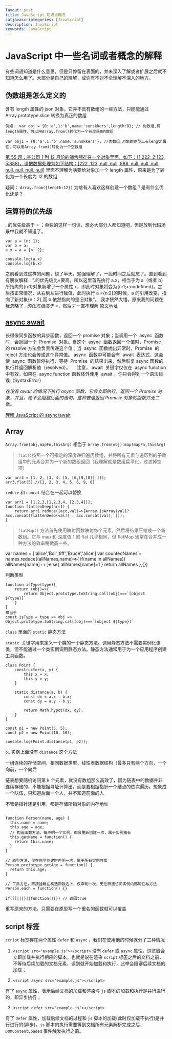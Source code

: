 ```yaml
---
layout: post
title: JavaScript 知识点概念
catjavascriptegories: [JavaScript]
description: JavaScript
keywords: JavaScript
---
```


# JavaScript 中一些名词或者概念的解释

有些词语知道是什么意思，但是只停留在表面的，并未深入了解或者扩展之后就不知道怎么用了。大部分是自己的理解，或许有不对不全理解不深入的地方。

## 伪数组是怎么定义的

含有 length 属性的 json 对象，它并不具有数组的一些方法，只能能通过 Array.prototype.slice 转换为真正的数组

```
例如： var obj = {0:'a',1:'b',name:'sunskkers',length:8}; // 伪数组,有length属性，可以用Array.from()转化为一个长度是8的数组

var obj1 = {0:'a',1:'b',name:'sunskkers'}; //伪数组,对象的原型上有length属性，可以用Array.from()转化为一个空数组
```

[第 55 题：某公司 1 到 12 月份的销售额存在一个对象里面，如下：{1:222, 2:123, 5:888}，请把数据处理为如下结构：[222, 123, null, null, 888, null, null, null, null, null, null, null]](https://github.com/Advanced-Frontend/Daily-Interview-Question/issues/96)
里面不理解为啥要给对象加一个 length 属性，原来是为了转化为一个长度为 12 的数组

疑问： `Array.from({length:12})` 为啥有人喜欢这样创建一个数组？是有什么优化还是？

## 运算符的优先级

. 的优先级高于 = ；单独的这样一句话，想必大部分人都知道吧，但是放到代码场景中我就不知道了。

```
var a = {n: 1};
var b = a;
a.x = a = {n: 2};

console.log(a.x)
console.log(b.x)
```

之前看到过这样的问题，绕了半天，勉强理解了，一段时间之后就忘了。直到看到有朋友解释：".的优先级比=要高，所以这里首先执行 a.x，相当于为 a（或者 b）所指向的{n:1}对象新增了一个属性 x，即此时对象将变为{n:1;x:undefined}。之后按正常情况，从右到左进行赋值，此时执行 a ={n:2}的时候，a 的引用改变，指向了新对象{n：2},而 b 依然指向的是旧对象"。
我才恍然大悟。原来我的问题在我忽略了 _. 的优先级高于 =_，然后才一直不理解
[原文地址](https://github.com/Advanced-Frontend/Daily-Interview-Question/issues/93)

## [async await](https://developer.mozilla.org/zh-CN/docs/Web/JavaScript/Reference/Statements/async_function)

长得像同步函数的异步函数，返回一个 promise 对象；当调用一个  async  函数时，会返回一个  Promise  对象。当这个  async  函数返回一个值时，Promise  的 resolve 方法会负责传递这个值；当  async  函数抛出异常时，Promise  的 reject 方法也会传递这个异常值。
async  函数中可能会有  await  表达式，这会使  async  函数暂停执行，等待  Promise  的结果出来，然后恢复 async 函数的执行并返回解析值（resolved）。
    注意， await  关键字仅仅在  async function 中有效。如果在  async function 函数体外使用  await ，你只会得到一个语法错误（SyntaxError）

_在没有 await 的情况下执行 async 函数，它会立即执行，返回一个 Promise 对象，并且，绝不会阻塞后面的语句。这和普通返回 Promise 对象的函数并无二致。_

[理解 JavaScript 的 async/await](https://segmentfault.com/a/1190000007535316)

## Array

`Array.from(obj,mapFn,thisArg)` 相当于 `Array.from(obj).map(mapFn,thisArg)`

> `flat()`按照一个可指定的深度递归遍历数组，并将所有元素与遍历到的子数组中的元素合并为一个新的数组返回（我理解就是数组扁平化，过滤掉空项）

```
var arr3 = [1, 2, [3, 4, [5, [6,[9,[0]]]]]];
arr3.flat(5);//[1, 2, 3, 4, 5, 6, 9, 0]
```

`reduce` 和 `concat` 结合在一起可以替换

```
var arr1 = [1,2,3,[1,2,3,4, [2,3,4]]];
function flattenDeep(arr1) {
    return arr1.reduce((acc,val)=>{Array.isArray(val)?acc.concat(flattenDeep(val)) : acc.concat(val), []);
}
```

> `flatMap()` 方法首先使用映射函数映射每个元素，然后将结果压缩成一个新数组。它与 map 和 深度值 1 的 flat 几乎相同，但 flatMap 通常在合并成一种方法的效率稍微高一些。

var names = ['alice','Bol','tiff','Bruce','alice']
var countedNames = names.reduce((allNames,name)=>{
if(name in allNames){
allNames[name]++
}else{
allNames[name]=1
}
return allNames
},{})

判断类型

```
function isType(type){
    return (obj)=>{
        return Object.prototype.toString.call(obj)===`[object ${type}]`
    }
}
相当于
const isType = type => obj => Object.prototype.toString.call(obj)===`[object ${type}]`
```

`class` 里面的 `static` 静态方法

`static`  关键字用来定义一个类的一个静态方法。调用静态方法不需要实例化该类，但不能通过一个类实例调用静态方法。静态方法通常用于为一个应用程序创建工具函数。

```
class Point {
    constructor(x, y) {
        this.x = x;
        this.y = y;
    }

    static distance(a, b) {
        const dx = a.x - b.x;
        const dy = a.y - b.y;

        return Math.hypot(dx, dy);
    }
}

const p1 = new Point(5, 5);
const p2 = new Point(10, 10);

console.log(Point.distance(p1, p2));
```

`p1` 实例上面没有 `distance` 这个方法

一组连续的存储空间，相同数据类型，线性表数据结构（最多只有两个方向，一个向前，一个向后

链表想要随机访问第 k 个元素，就没有数组那么高效了，因为链表中的数据并非连续存储的，不能根据寻址计算出，而是要根据指针一个结点的依次遍历。想象成一个队伍，只知道后面一个人，并不知道前面的人

不管是指针还是引用，都是存储所指对象的内存地址

```

function Person(name, age) {
  this.name = name;
  this.age = age;
  // 构造函数方法，每声明一个实例，都会重新创建一次，属于实例独有
  this.getName = function() {
    return this.name;
  }
}

// 原型方法，仅在原型创建时声明一次，属于所有实例共享
Person.prototype.getAge = function() {
  return this.age;
}

// 工具方法，直接挂载在构造函数名上，仅声明一次，无法直接访问实例内部属性与方法
Person.each = function() {}
```

`if([]||{}||function(){}) // 返回true`

重写原来的方法，只需要在原型写一个重名的函数就可以覆盖

## script 标签

`script` 标签存在两个属性 `defer` 和 `async` ，我们在使用他的时候就分了三种情况

1. `<script src="example.js"></script>`
   没有 `defer` 或 `async` 属性，浏览器会立即加载并执行相应的脚本。也就是说在渲染 `script` 标签之后的文档之前，不等待后续加载的文档元素，读到就开始加载和执行，此举会阻塞后续文档的加载；

2. `<script async src="example.js"></script>`

有了 `async` 属性，表示后续文档的加载和渲染与 `js` 脚本的加载和执行是并行进行的，即异步执行；

3. `<script defer src="example.js"></script>`

有了 `defer` 属性，加载后续文档的过程和 `js` 脚本的加载(此时仅加载不执行)是并行进行的(异步)，`js` 脚本的执行需要等到文档所有元素解析完成之后，`DOMContentLoaded` 事件触发执行之前。
